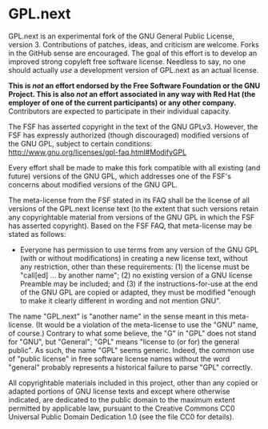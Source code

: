 GPL.next
========

GPL.next is an experimental fork of the GNU General Public License,
version 3. Contributions of patches, ideas, and criticism are
welcome. Forks in the GitHub sense are encouraged. The goal of this
effort is to develop an improved strong copyleft free software
license. Needless to say, no one should actually *use* a development
version of GPL.next as an actual license. 

**This is *not* an effort endorsed by the Free Software Foundation or
the GNU Project. This is also *not* an effort associated in any way
with Red Hat (the employer of one of the current participants) or any
other company.** Contributors are expected to participate in their
individual capacity.

The FSF has asserted copyright in the text of the GNU GPLv3. However,
the FSF has expressly authorized (though discouraged) modified
versions of the GNU GPL, subject to certain conditions:
http://www.gnu.org/licenses/gpl-faq.html#ModifyGPL

Every effort shall be made to make this fork compatible with all
existing (and future) versions of the GNU GPL, which addresses one of
the FSF's concerns about modified versions of the GNU GPL.

The meta-license from the FSF stated in its FAQ shall be the license
of all versions of the GPL.next license text (to the extent that such
versions retain any copyrightable material from versions of the GNU
GPL in which the FSF has asserted copyright). Based on the FSF FAQ,
that meta-license may be stated as follows:

* Everyone has permission to use terms from any version of the GNU GPL
  (with or without modifications) in creating a new license text,
  without any restriction, other than these requirements: (1) the
  license must be "call[ed] ... by another name"; (2) no existing
  version of a GNU license Preamble may be included; and (3) if the
  instructions-for-use at the end of the GNU GPL are copied or
  adapted, they must be modified "enough to make it clearly different
  in wording and not mention GNU".

The name "GPL.next" is "another name" in the sense meant in this
meta-license. (It would be a violation of the meta-license to use the
"GNU" name, of course.) Contrary to what some believe, the "G" in
"GPL" does not stand for "GNU", but "General"; "GPL" means "license to
(or for) the general public". As such, the name "GPL" seems
generic. Indeed, the common use of "public license" in free software
license names without the word "general" probably represents a
historical failure to parse "GPL" correctly.

All copyrightable materials included in this project, other than any
copied or adapted portions of GNU license texts and except where
otherwise indicated, are dedicated to the public domain to the maximum
extent permitted by applicable law, pursuant to the Creative Commons
CC0 Universal Public Domain Dedication 1.0 (see the file CC0 for
details).

